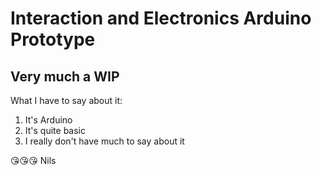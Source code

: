 # Interaction and Electronics Arduino Prototype

## Very much a WIP

What I have to say about it:
1. It's Arduino
2. It's quite basic
3. I really don't have much to say about it

😘😘😘 Nils